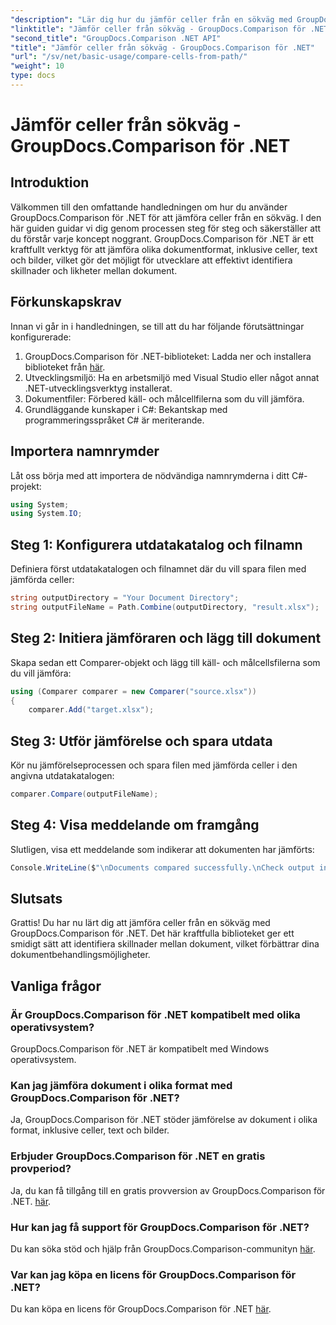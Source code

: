 ```yaml
---
"description": "Lär dig hur du jämför celler från en sökväg med GroupDocs.Comparison för .NET. Identifiera effektivt skillnader mellan dokument."
"linktitle": "Jämför celler från sökväg - GroupDocs.Comparison för .NET"
"second_title": "GroupDocs.Comparison .NET API"
"title": "Jämför celler från sökväg - GroupDocs.Comparison för .NET"
"url": "/sv/net/basic-usage/compare-cells-from-path/"
"weight": 10
type: docs
---
```

# Jämför celler från sökväg - GroupDocs.Comparison för .NET

## Introduktion
Välkommen till den omfattande handledningen om hur du använder GroupDocs.Comparison för .NET för att jämföra celler från en sökväg. I den här guiden guidar vi dig genom processen steg för steg och säkerställer att du förstår varje koncept noggrant. GroupDocs.Comparison för .NET är ett kraftfullt verktyg för att jämföra olika dokumentformat, inklusive celler, text och bilder, vilket gör det möjligt för utvecklare att effektivt identifiera skillnader och likheter mellan dokument.
## Förkunskapskrav
Innan vi går in i handledningen, se till att du har följande förutsättningar konfigurerade:
1. GroupDocs.Comparison för .NET-biblioteket: Ladda ner och installera biblioteket från [här](https://releases.groupdocs.com/comparison/net/).
2. Utvecklingsmiljö: Ha en arbetsmiljö med Visual Studio eller något annat .NET-utvecklingsverktyg installerat.
3. Dokumentfiler: Förbered käll- och målcellfilerna som du vill jämföra.
4. Grundläggande kunskaper i C#: Bekantskap med programmeringsspråket C# är meriterande.

## Importera namnrymder
Låt oss börja med att importera de nödvändiga namnrymderna i ditt C#-projekt:
```csharp
using System;
using System.IO;
```
## Steg 1: Konfigurera utdatakatalog och filnamn
Definiera först utdatakatalogen och filnamnet där du vill spara filen med jämförda celler:
```csharp
string outputDirectory = "Your Document Directory";
string outputFileName = Path.Combine(outputDirectory, "result.xlsx");
```
## Steg 2: Initiera jämföraren och lägg till dokument
Skapa sedan ett Comparer-objekt och lägg till käll- och målcellsfilerna som du vill jämföra:
```csharp
using (Comparer comparer = new Comparer("source.xlsx"))
{
    comparer.Add("target.xlsx");
```
## Steg 3: Utför jämförelse och spara utdata
Kör nu jämförelseprocessen och spara filen med jämförda celler i den angivna utdatakatalogen:
```csharp
comparer.Compare(outputFileName);
```
## Steg 4: Visa meddelande om framgång
Slutligen, visa ett meddelande som indikerar att dokumenten har jämförts:
```csharp
Console.WriteLine($"\nDocuments compared successfully.\nCheck output in {outputDirectory}.");
```

## Slutsats
Grattis! Du har nu lärt dig att jämföra celler från en sökväg med GroupDocs.Comparison för .NET. Det här kraftfulla biblioteket ger ett smidigt sätt att identifiera skillnader mellan dokument, vilket förbättrar dina dokumentbehandlingsmöjligheter.
## Vanliga frågor
### Är GroupDocs.Comparison för .NET kompatibelt med olika operativsystem?
GroupDocs.Comparison för .NET är kompatibelt med Windows operativsystem.
### Kan jag jämföra dokument i olika format med GroupDocs.Comparison för .NET?
Ja, GroupDocs.Comparison för .NET stöder jämförelse av dokument i olika format, inklusive celler, text och bilder.
### Erbjuder GroupDocs.Comparison för .NET en gratis provperiod?
Ja, du kan få tillgång till en gratis provversion av GroupDocs.Comparison för .NET. [här](https://releases.groupdocs.com/).
### Hur kan jag få support för GroupDocs.Comparison för .NET?
Du kan söka stöd och hjälp från GroupDocs.Comparison-communityn [här](https://forum.groupdocs.com/c/comparison/12).
### Var kan jag köpa en licens för GroupDocs.Comparison för .NET?
Du kan köpa en licens för GroupDocs.Comparison för .NET [här](https://purchase.groupdocs.com/buy).